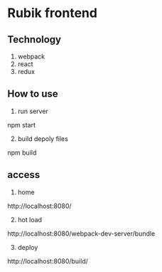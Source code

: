 # Rubik frontend

## Technology

1. webpack
2. react
3. redux

## How to use

1. run server

npm start

2. build depoly files

npm build

## access

1. home

http://localhost:8080/

2. hot load

http://localhost:8080/webpack-dev-server/bundle

3. deploy

http://localhost:8080/build/